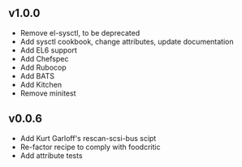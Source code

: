 v1.0.0
------

  * Remove el-sysctl, to be deprecated
  * Add sysctl cookbook, change attributes, update documentation
  * Add EL6 support
  * Add Chefspec
  * Add Rubocop
  * Add BATS
  * Add Kitchen
  * Remove minitest

v0.0.6
------

  * Add Kurt Garloff's rescan-scsi-bus scipt
  * Re-factor recipe to comply with foodcritic
  * Add attribute tests
